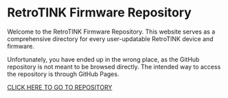 # RetroTINK Firmware Repository

Welcome to the RetroTINK Firmware Repository. This website serves as a comprehensive directory for every user-updatable RetroTINK device and firmware.

Unfortunately, you have ended up in the wrong place, as the GitHub repository is not meant to be browsed directly. The intended way to access the repository is through GitHub Pages.

[CLICK HERE TO GO TO REPOSITORY](https://retrotink-llc.github.io/firmwares/)